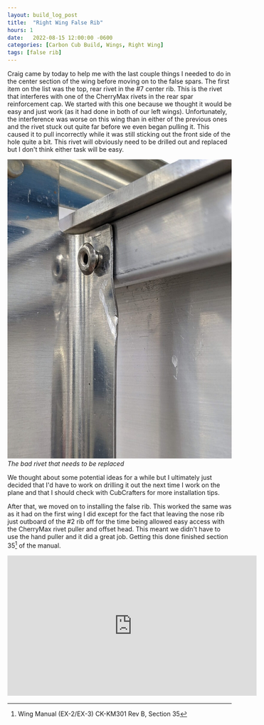 ```yaml
---
layout: build_log_post
title:  "Right Wing False Rib"
hours: 1
date:   2022-08-15 12:00:00 -0600
categories: [Carbon Cub Build, Wings, Right Wing]
tags: [false rib]
---
```


Craig came by today to help me with the last couple things I needed to do in the center section of the wing before moving on to the false spars. The first item on the list was the top, rear rivet in the #7 center rib. This is the rivet that interferes with one of the CherryMax rivets in the rear spar reinforcement cap. We started with this one because we thought it would be easy and just work (as it had done in both of our left wings). Unfortunately, the interference was worse on this wing than in either of the previous ones and the rivet stuck out quite far before we even began pulling it. This caused it to pull incorrectly while it was still sticking out the front side of the hole quite a bit. This rivet will obviously need to be drilled out and replaced but I don't think either task will be easy.

![Desktop View](/assets/img/posts/2022/2022-08-15-false-rib/bad_rivet.jpg)
_The bad rivet that needs to be replaced_

We thought about some potential ideas for a while but I ultimately just decided that I'd have to work on drilling it out the next time I work on the plane and that I should check with CubCrafters for more installation tips.

After that, we moved on to installing the false rib. This worked the same was as it had on the first wing I did except for the fact that leaving the nose rib just outboard of the #2 rib off for the time being allowed easy access with the CherryMax rivet puller and offset head. This meant we didn't have to use the hand puller and it did a great job. Getting this done finished section 35[^section-35-ref] of the manual.

<iframe width="560" height="315" src="https://www.youtube.com/embed/s2DRneEW1gc" title="YouTube video player" frameborder="0" allow="accelerometer; autoplay; clipboard-write; encrypted-media; gyroscope; picture-in-picture" allowfullscreen></iframe>

[^section-35-ref]: Wing Manual (EX-2/EX-3) CK-KM301 Rev B, Section 35